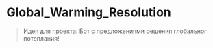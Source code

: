 # Global_Warming_Resolution

>Идея для проекта:
>Бот с предложениями решения глобальног потеплания!
